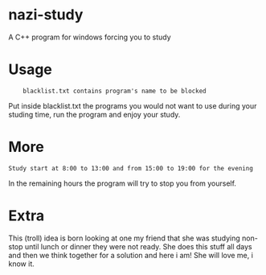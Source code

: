 # nazi-study
A C++ program for windows forcing you to study 

# Usage
        blacklist.txt contains program's name to be blocked 
Put inside blacklist.txt the programs you would not want to use during your studing time, run the program and enjoy your study. 

# More
    Study start at 8:00 to 13:00 and from 15:00 to 19:00 for the evening
In the remaining hours the program will try to stop you from yourself.

# Extra
This (troll) idea is born looking at one my friend that she was studying non-stop until lunch or dinner they were not ready. She does this stuff all days and then we think together for a solution and here i am! She will love me, i know it.
